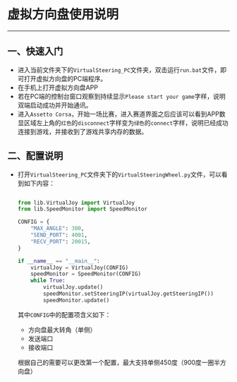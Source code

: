 # 虚拟方向盘使用说明
---
## 一、快速入门

  - 进入当前文件夹下的`VirtualSteering_PC`文件夹，双击运行`run.bat`文件，即可打开虚拟方向盘的PC端程序。
  - 在手机上打开虚拟方向盘APP
  - 若在PC端的控制台窗口观察到持续显示`Please start your game`字样，说明双端启动成功并开始通讯。
  - 进入`Assetto Corsa`，开始一场比赛，进入赛道界面之后应该可以看到APP数显区域左上角的`红色`的`disconnect`字样变为`绿色`的`connect`字样，说明已经成功连接到游戏，并接收到了游戏共享内存的数据。
  
## 二、配置说明
  
  - 打开`VirtualSteering_PC`文件夹下的`VirtualSteeringWheel.py`文件，可以看到如下内容：

    ```python
    
    from lib.VirtualJoy import VirtualJoy
    from lib.SpeedMonitor import SpeedMonitor

    CONFIG = {  
        "MAX_ANGLE": 300,
        "SEND_PORT": 4001,
        "RECV_PORT": 20015,
    }

    if __name__ == "__main__":
        virtualJoy = VirtualJoy(CONFIG)
        speedMonitor = SpeedMonitor(CONFIG)
        while True:
            virtualJoy.update()
            speedMonitor.setSteeringIP(virtualJoy.getSteeringIP())
            speedMonitor.update()
    
    ```
    其中`CONFIG`中的配置项含义如下：
    
    - 方向盘最大转角（单侧）
    - 发送端口
    - 接收端口
   
    根据自己的需要可以更改第一个配置，最大支持单侧450度（900度一圈半方向盘）
